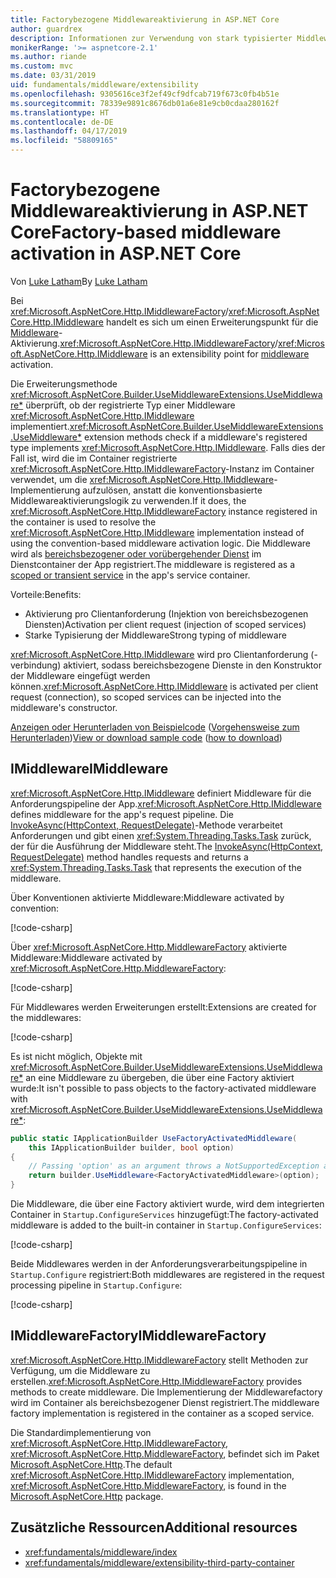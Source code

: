 ```yaml
---
title: Factorybezogene Middlewareaktivierung in ASP.NET Core
author: guardrex
description: Informationen zur Verwendung von stark typisierter Middleware mit einer factorybezogenen Aktivierungsimplementierung von ASP.NET Core.
monikerRange: '>= aspnetcore-2.1'
ms.author: riande
ms.custom: mvc
ms.date: 03/31/2019
uid: fundamentals/middleware/extensibility
ms.openlocfilehash: 9305616ce3f2ef49cf9dfcab719f673c0fb4b51e
ms.sourcegitcommit: 78339e9891c8676db01a6e81e9cb0cdaa280162f
ms.translationtype: HT
ms.contentlocale: de-DE
ms.lasthandoff: 04/17/2019
ms.locfileid: "58809165"
---
```

# <a name="factory-based-middleware-activation-in-aspnet-core"></a><span data-ttu-id="3eba2-103">Factorybezogene Middlewareaktivierung in ASP.NET Core</span><span class="sxs-lookup"><span data-stu-id="3eba2-103">Factory-based middleware activation in ASP.NET Core</span></span>

<span data-ttu-id="3eba2-104">Von [Luke Latham](https://github.com/guardrex)</span><span class="sxs-lookup"><span data-stu-id="3eba2-104">By [Luke Latham](https://github.com/guardrex)</span></span>

<span data-ttu-id="3eba2-105">Bei <xref:Microsoft.AspNetCore.Http.IMiddlewareFactory>/<xref:Microsoft.AspNetCore.Http.IMiddleware> handelt es sich um einen Erweiterungspunkt für die [Middleware](xref:fundamentals/middleware/index)-Aktivierung.</span><span class="sxs-lookup"><span data-stu-id="3eba2-105"><xref:Microsoft.AspNetCore.Http.IMiddlewareFactory>/<xref:Microsoft.AspNetCore.Http.IMiddleware> is an extensibility point for [middleware](xref:fundamentals/middleware/index) activation.</span></span>

<span data-ttu-id="3eba2-106">Die Erweiterungsmethode <xref:Microsoft.AspNetCore.Builder.UseMiddlewareExtensions.UseMiddleware*> überprüft, ob der registrierte Typ einer Middleware <xref:Microsoft.AspNetCore.Http.IMiddleware> implementiert.</span><span class="sxs-lookup"><span data-stu-id="3eba2-106"><xref:Microsoft.AspNetCore.Builder.UseMiddlewareExtensions.UseMiddleware*> extension methods check if a middleware's registered type implements <xref:Microsoft.AspNetCore.Http.IMiddleware>.</span></span> <span data-ttu-id="3eba2-107">Falls dies der Fall ist, wird die im Container registrierte <xref:Microsoft.AspNetCore.Http.IMiddlewareFactory>-Instanz im Container verwendet, um die <xref:Microsoft.AspNetCore.Http.IMiddleware>-Implementierung aufzulösen, anstatt die konventionsbasierte Middlewareaktivierungslogik zu verwenden.</span><span class="sxs-lookup"><span data-stu-id="3eba2-107">If it does, the <xref:Microsoft.AspNetCore.Http.IMiddlewareFactory> instance registered in the container is used to resolve the <xref:Microsoft.AspNetCore.Http.IMiddleware> implementation instead of using the convention-based middleware activation logic.</span></span> <span data-ttu-id="3eba2-108">Die Middleware wird als [bereichsbezogener oder vorübergehender Dienst](xref:fundamentals/dependency-injection#service-lifetimes) im Dienstcontainer der App registriert.</span><span class="sxs-lookup"><span data-stu-id="3eba2-108">The middleware is registered as a [scoped or transient service](xref:fundamentals/dependency-injection#service-lifetimes) in the app's service container.</span></span>

<span data-ttu-id="3eba2-109">Vorteile:</span><span class="sxs-lookup"><span data-stu-id="3eba2-109">Benefits:</span></span>

* <span data-ttu-id="3eba2-110">Aktivierung pro Clientanforderung (Injektion von bereichsbezogenen Diensten)</span><span class="sxs-lookup"><span data-stu-id="3eba2-110">Activation per client request (injection of scoped services)</span></span>
* <span data-ttu-id="3eba2-111">Starke Typisierung der Middleware</span><span class="sxs-lookup"><span data-stu-id="3eba2-111">Strong typing of middleware</span></span>

<span data-ttu-id="3eba2-112"><xref:Microsoft.AspNetCore.Http.IMiddleware> wird pro Clientanforderung (-verbindung) aktiviert, sodass bereichsbezogene Dienste in den Konstruktor der Middleware eingefügt werden können.</span><span class="sxs-lookup"><span data-stu-id="3eba2-112"><xref:Microsoft.AspNetCore.Http.IMiddleware> is activated per client request (connection), so scoped services can be injected into the middleware's constructor.</span></span>

<span data-ttu-id="3eba2-113">[Anzeigen oder Herunterladen von Beispielcode](https://github.com/aspnet/Docs/tree/master/aspnetcore/fundamentals/middleware/extensibility/samples) ([Vorgehensweise zum Herunterladen](xref:index#how-to-download-a-sample))</span><span class="sxs-lookup"><span data-stu-id="3eba2-113">[View or download sample code](https://github.com/aspnet/Docs/tree/master/aspnetcore/fundamentals/middleware/extensibility/samples) ([how to download](xref:index#how-to-download-a-sample))</span></span>

## <a name="imiddleware"></a><span data-ttu-id="3eba2-114">IMiddleware</span><span class="sxs-lookup"><span data-stu-id="3eba2-114">IMiddleware</span></span>

<span data-ttu-id="3eba2-115"><xref:Microsoft.AspNetCore.Http.IMiddleware> definiert Middleware für die Anforderungspipeline der App.</span><span class="sxs-lookup"><span data-stu-id="3eba2-115"><xref:Microsoft.AspNetCore.Http.IMiddleware> defines middleware for the app's request pipeline.</span></span> <span data-ttu-id="3eba2-116">Die [InvokeAsync(HttpContext, RequestDelegate)](xref:Microsoft.AspNetCore.Http.IMiddleware.InvokeAsync*)-Methode verarbeitet Anforderungen und gibt einen <xref:System.Threading.Tasks.Task> zurück, der für die Ausführung der Middleware steht.</span><span class="sxs-lookup"><span data-stu-id="3eba2-116">The [InvokeAsync(HttpContext, RequestDelegate)](xref:Microsoft.AspNetCore.Http.IMiddleware.InvokeAsync*) method handles requests and returns a <xref:System.Threading.Tasks.Task> that represents the execution of the middleware.</span></span>

<span data-ttu-id="3eba2-117">Über Konventionen aktivierte Middleware:</span><span class="sxs-lookup"><span data-stu-id="3eba2-117">Middleware activated by convention:</span></span>

[!code-csharp[](extensibility/samples/2.x/MiddlewareExtensibilitySample/Middleware/ConventionalMiddleware.cs?name=snippet1)]

<span data-ttu-id="3eba2-118">Über <xref:Microsoft.AspNetCore.Http.MiddlewareFactory> aktivierte Middleware:</span><span class="sxs-lookup"><span data-stu-id="3eba2-118">Middleware activated by <xref:Microsoft.AspNetCore.Http.MiddlewareFactory>:</span></span>

[!code-csharp[](extensibility/samples/2.x/MiddlewareExtensibilitySample/Middleware/FactoryActivatedMiddleware.cs?name=snippet1)]

<span data-ttu-id="3eba2-119">Für Middlewares werden Erweiterungen erstellt:</span><span class="sxs-lookup"><span data-stu-id="3eba2-119">Extensions are created for the middlewares:</span></span>

[!code-csharp[](extensibility/samples/2.x/MiddlewareExtensibilitySample/Middleware/MiddlewareExtensions.cs?name=snippet1)]

<span data-ttu-id="3eba2-120">Es ist nicht möglich, Objekte mit <xref:Microsoft.AspNetCore.Builder.UseMiddlewareExtensions.UseMiddleware*> an eine Middleware zu übergeben, die über eine Factory aktiviert wurde:</span><span class="sxs-lookup"><span data-stu-id="3eba2-120">It isn't possible to pass objects to the factory-activated middleware with <xref:Microsoft.AspNetCore.Builder.UseMiddlewareExtensions.UseMiddleware*>:</span></span>

```csharp
public static IApplicationBuilder UseFactoryActivatedMiddleware(
    this IApplicationBuilder builder, bool option)
{
    // Passing 'option' as an argument throws a NotSupportedException at runtime.
    return builder.UseMiddleware<FactoryActivatedMiddleware>(option);
}
```

<span data-ttu-id="3eba2-121">Die Middleware, die über eine Factory aktiviert wurde, wird dem integrierten Container in `Startup.ConfigureServices` hinzugefügt:</span><span class="sxs-lookup"><span data-stu-id="3eba2-121">The factory-activated middleware is added to the built-in container in `Startup.ConfigureServices`:</span></span>

[!code-csharp[](extensibility/samples/2.x/MiddlewareExtensibilitySample/Startup.cs?name=snippet1&highlight=6)]

<span data-ttu-id="3eba2-122">Beide Middlewares werden in der Anforderungsverarbeitungspipeline in `Startup.Configure` registriert:</span><span class="sxs-lookup"><span data-stu-id="3eba2-122">Both middlewares are registered in the request processing pipeline in `Startup.Configure`:</span></span>

[!code-csharp[](extensibility/samples/2.x/MiddlewareExtensibilitySample/Startup.cs?name=snippet2&highlight=13-14)]

## <a name="imiddlewarefactory"></a><span data-ttu-id="3eba2-123">IMiddlewareFactory</span><span class="sxs-lookup"><span data-stu-id="3eba2-123">IMiddlewareFactory</span></span>

<span data-ttu-id="3eba2-124"><xref:Microsoft.AspNetCore.Http.IMiddlewareFactory> stellt Methoden zur Verfügung, um die Middleware zu erstellen.</span><span class="sxs-lookup"><span data-stu-id="3eba2-124"><xref:Microsoft.AspNetCore.Http.IMiddlewareFactory> provides methods to create middleware.</span></span> <span data-ttu-id="3eba2-125">Die Implementierung der Middlewarefactory wird im Container als bereichsbezogener Dienst registriert.</span><span class="sxs-lookup"><span data-stu-id="3eba2-125">The middleware factory implementation is registered in the container as a scoped service.</span></span>

<span data-ttu-id="3eba2-126">Die Standardimplementierung von <xref:Microsoft.AspNetCore.Http.IMiddlewareFactory>, <xref:Microsoft.AspNetCore.Http.MiddlewareFactory>, befindet sich im Paket [Microsoft.AspNetCore.Http](https://www.nuget.org/packages/Microsoft.AspNetCore.Http/).</span><span class="sxs-lookup"><span data-stu-id="3eba2-126">The default <xref:Microsoft.AspNetCore.Http.IMiddlewareFactory> implementation, <xref:Microsoft.AspNetCore.Http.MiddlewareFactory>, is found in the [Microsoft.AspNetCore.Http](https://www.nuget.org/packages/Microsoft.AspNetCore.Http/) package.</span></span>

## <a name="additional-resources"></a><span data-ttu-id="3eba2-127">Zusätzliche Ressourcen</span><span class="sxs-lookup"><span data-stu-id="3eba2-127">Additional resources</span></span>

* <xref:fundamentals/middleware/index>
* <xref:fundamentals/middleware/extensibility-third-party-container>
